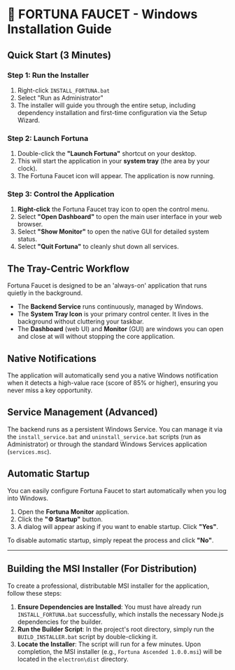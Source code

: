 # 🎯 FORTUNA FAUCET - Windows Installation Guide

## Quick Start (3 Minutes)

### Step 1: Run the Installer
1.  Right-click `INSTALL_FORTUNA.bat`
2.  Select "Run as Administrator"
3.  The installer will guide you through the entire setup, including dependency installation and first-time configuration via the Setup Wizard.

### Step 2: Launch Fortuna
1.  Double-click the **"Launch Fortuna"** shortcut on your desktop.
2.  This will start the application in your **system tray** (the area by your clock).
3.  The Fortuna Faucet icon will appear. The application is now running.

### Step 3: Control the Application
1.  **Right-click** the Fortuna Faucet tray icon to open the control menu.
2.  Select **"Open Dashboard"** to open the main user interface in your web browser.
3.  Select **"Show Monitor"** to open the native GUI for detailed system status.
4.  Select **"Quit Fortuna"** to cleanly shut down all services.

## The Tray-Centric Workflow

Fortuna Faucet is designed to be an 'always-on' application that runs quietly in the background.

*   The **Backend Service** runs continuously, managed by Windows.
*   The **System Tray Icon** is your primary control center. It lives in the background without cluttering your taskbar.
*   The **Dashboard** (web UI) and **Monitor** (GUI) are windows you can open and close at will without stopping the core application.

## Native Notifications

The application will automatically send you a native Windows notification when it detects a high-value race (score of 85% or higher), ensuring you never miss a key opportunity.

## Service Management (Advanced)

The backend runs as a persistent Windows Service. You can manage it via the `install_service.bat` and `uninstall_service.bat` scripts (run as Administrator) or through the standard Windows Services application (`services.msc`).

## Automatic Startup

You can easily configure Fortuna Faucet to start automatically when you log into Windows.

1.  Open the **Fortuna Monitor** application.
2.  Click the **"⚙️ Startup"** button.
3.  A dialog will appear asking if you want to enable startup. Click **"Yes"**.

To disable automatic startup, simply repeat the process and click **"No"**.


---

## Building the MSI Installer (For Distribution)

To create a professional, distributable MSI installer for the application, follow these steps:

1.  **Ensure Dependencies are Installed**: You must have already run `INSTALL_FORTUNA.bat` successfully, which installs the necessary Node.js dependencies for the builder.
2.  **Run the Builder Script**: In the project's root directory, simply run the `BUILD_INSTALLER.bat` script by double-clicking it.
3.  **Locate the Installer**: The script will run for a few minutes. Upon completion, the MSI installer (e.g., `Fortuna Ascended 1.0.0.msi`) will be located in the `electron\dist` directory.